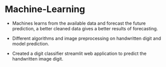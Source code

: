 # Machine-Learning

* Machines learns from the available data and forecast the future prediction, a better cleaned data gives a better results of forecasting. 

* Different algorithms and image preprocessing on handwritten digit and model prediction.

* Created a digit classifier streamlit web application to predict the handwritten image digit.
